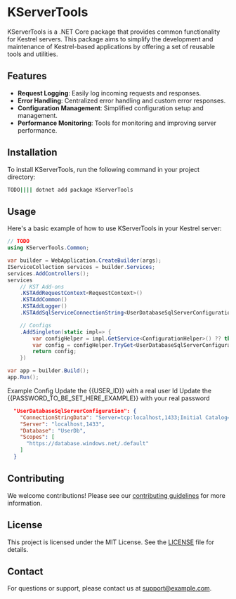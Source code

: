 # KServerTools

KServerTools is a .NET Core package that provides common functionality for Kestrel servers. This package aims to simplify the development and maintenance of Kestrel-based applications by offering a set of reusable tools and utilities.

## Features

- **Request Logging**: Easily log incoming requests and responses.
- **Error Handling**: Centralized error handling and custom error responses.
- **Configuration Management**: Simplified configuration setup and management.
- **Performance Monitoring**: Tools for monitoring and improving server performance.

## Installation

To install KServerTools, run the following command in your project directory:

```bash
TODO|||| dotnet add package KServerTools
```

## Usage

Here's a basic example of how to use KServerTools in your Kestrel server:

```csharp
// TODO
using KServerTools.Common;

var builder = WebApplication.CreateBuilder(args);
IServiceCollection services = builder.Services;
services.AddControllers();
services
    // KST Add-ons
    .KSTAddRequestContext<RequestContext>()
    .KSTAddCommon()
    .KSTAddLogger()
    .KSTAddSqlServiceConnectionString<UserDatabaseSqlServerConfiguration>()

    // Configs
    .AddSingleton(static impl=> {
        var configHelper = impl.GetService<ConfigurationHelper>() ?? throw new InvalidOperationException("ConfigurationHelper service is not available.");
        var config = configHelper.TryGet<UserDatabaseSqlServerConfiguration>() ?? throw new InvalidOperationException("UserDatabaseSqlServerConfiguration could not be retrieved.");
        return config;
    })

var app = builder.Build();
app.Run();
```

Example Config
Update the {{USER_ID}} with a real user Id
Update the {{PASSWORD_TO_BE_SET_HERE_EXAMPLE}} with your real password
```json
  "UserDatabaseSqlServerConfiguration": {
    "ConnectionStringData": "Server=tcp:localhost,1433;Initial Catalog=UserDb;Persist Security Info=False;User ID={{USER_ID}};Password={{PASSWORD_TO_BE_SET_HERE_EXAMPLE}};MultipleActiveResultSets=False;Encrypt=True;TrustServerCertificate=True;Connection Timeout=30;",
    "Server": "localhost,1433",
    "Database": "UserDb",
    "Scopes": [
      "https://database.windows.net/.default"
    ]
  }
```

## Contributing

We welcome contributions! Please see our [contributing guidelines](CONTRIBUTING.md) for more information.

## License

This project is licensed under the MIT License. See the [LICENSE](LICENSE) file for details.

## Contact

For questions or support, please contact us at [support@example.com](mailto:support@example.com).
